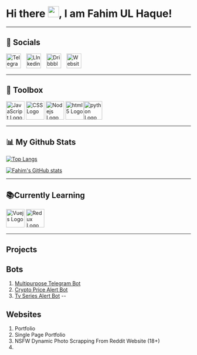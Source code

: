 <h1>Hi there <img src="https://raw.githubusercontent.com/MartinHeinz/MartinHeinz/master/wave.gif" width="30px">, I am <b>Fahim UL Haque</b>!</h1>

-------
🤝 Socials
--
<a href="https://t.me/fahimlawls"><img src="https://cdn.worldvectorlogo.com/logos/telegram.svg" alt="Telegram logo" width="40" height="40"/></a> &ensp;
<a href="https://www.linkedin.com/in/fahim-ul-haque/"><img src="https://cdn.worldvectorlogo.com/logos/linkedin-icon-2.svg" alt="LInkedin Logo" width="40" height="40"/></a> &ensp;
<a href="https://dribbble.com/fahimulhaque"><img src="https://cdn.worldvectorlogo.com/logos/dribbble-pink.svg" alt="Dribbble Logo" width="40" height="40"/></a> &ensp;
<a href="http://fahimulhaque.byethost17.com/"><img src="https://i.nuuls.com/ReaCZ.png" alt="Website Logo" width="40" height="40"/></a> &ensp;


-------
🧰 Toolbox
--
<img src="https://cdn.worldvectorlogo.com/logos/logo-javascript.svg" alt="JavaScript Logo" width="50" height="50"/> <img src="https://cdn.worldvectorlogo.com/logos/css3.svg" alt="CSS Logo" width="50" height="50"/> <img src="https://cdn.worldvectorlogo.com/logos/nodejs-icon.svg" alt="Nodejs Logo" width="50" height="50"/> <img src="https://cdn.worldvectorlogo.com/logos/html5.svg" alt="html5 Logo" width="50" height="50"/><img src="https://cdn.worldvectorlogo.com/logos/python-5.svg" alt="python Logo" width="50" height="50"/>


-------

📊 My Github Stats
--

[![Top Langs](https://github-readme-stats.vercel.app/api/top-langs/?username=reblekk&hide=java,html,css&theme=radical)](https://github.com/anuraghazra/github-readme-stats)

[![Fahim's GitHub stats](https://github-readme-stats.vercel.app/api?username=reblekk&theme=radical)](https://github.com/anuraghazra/github-readme-stats)

-------
📚Currently Learning 
--
<img src="https://cdn.worldvectorlogo.com/logos/vue-9.svg" alt="Vuejs Logo" width="50" height="50"/>  <img src="https://cdn.worldvectorlogo.com/logos/redux.svg" alt="Redux Logo" width="50" height="50"/>  

-------
Projects
--
Bots
--
1. <a href="https://t.me/sonofarobot">Multipurpose Telegram Bot</a>
2. <a href="https://t.me/pinttingbot">Crypto Price Alert Bot</a>
3. <a href="https://t.me/tvseriesalertbot">Tv Series Alert Bot</a>
--

Websites
--
1. Portfolio
2. Single Page Portfolio 
3. NSFW Dynamic Photo Scrapping From Reddit Website (18+)
4. 
